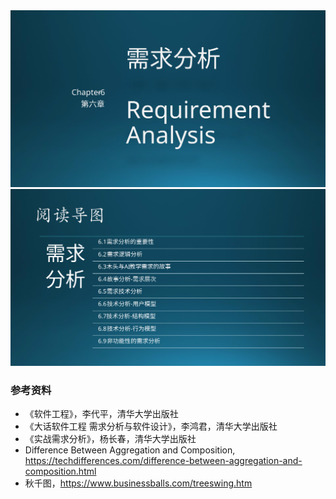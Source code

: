

<img src="img/Slide1.SVG"/>




<img src="img/Slide2.SVG"/>


### 参考资料

- 《软件工程》，李代平，清华大学出版社
- 《大话软件工程 需求分析与软件设计》，李鸿君，清华大学出版社
- 《实战需求分析》，杨长春，清华大学出版社
- Difference Between Aggregation and Composition, https://techdifferences.com/difference-between-aggregation-and-composition.html
- 秋千图，https://www.businessballs.com/treeswing.htm
